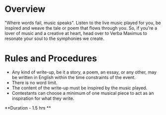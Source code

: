<!-- TITLE: Symphonies Of The Soul-->
<!-- SUBTITLE: Listen to the music and let words express the emotions-->

# Overview 
"Where words fail, music speaks". Listen to the live music  played for you, be inspired and weave the tale or poem that flows through you. So, if you're a lover of music and a creative at heart, head over to Verba Maximus to resonate your soul to the symphonies we create.

# Rules and Procedures

- Any kind of write-up, be it a story, a poem, an essay, or any other, may be written in English within the time constraints of the event.
- There is no word limit.
- The content of the write-up must be inspired by the music played.
- Contestants can choose a minimum of one musical piece to act as an inspiration for what they write.

**Duration - 1.5 hrs **